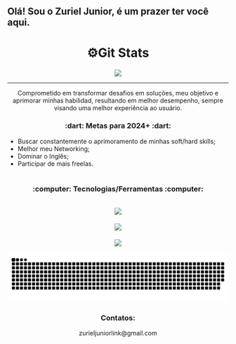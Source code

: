 ## Olá! Sou o Zuriel Junior, é um prazer ter você aqui.

<h1 align="center">⚙Git Stats</h1>

<div align="center">
  <img height=180 align="center" src="https://github-readme-stats.vercel.app/api?username=Zuriel-Junior-U&theme=tokyonight&rank_icon=github&card_width=300&show_icons=true&bg_color=90,000000,040449" />
</div>

---

<p align="center">Comprometido em transformar desafios em soluções, meu objetivo e aprimorar minhas habilidad, resultando em melhor desempenho, sempre visando uma melhor experiência ao usuário.</p>

<h3 align="center">:dart: Metas para 2024+ :dart:</h3>

- Buscar constantemente o aprimoramento de minhas soft/hard skills;
- Melhor meu Networking;
- Dominar o Inglês;
- Participar de mais freelas.

#

<h3 align="center">:computer: Tecnologias/Ferramentas :computer:</h3>
<p align="center"><br>
  <a href="[https://github.com/luishperna](https://github.com/Zuriel-Junior-U)">
    <img src="https://skillicons.dev/icons?i=py,django,html,css" /><br><br>
    <img src="https://skillicons.dev/icons?i=selenium,linux,postman,vscode" /><br><br>
    <img src="https://skillicons.dev/icons?i=github,git" />
  </a>
</p>

<picture>
  <source media="(prefers-color-scheme: dark)" srcset="https://raw.githubusercontent.com/Zuriel-Junior-U/Zuriel-Junior-U/output/github-contribution-grid-snake-dark.svg">
  <source media="(prefers-color-scheme: light)" srcset="https://raw.githubusercontent.com/Zuriel-Junior-U/Zuriel-Junior-U/output/github-contribution-grid-snake.svg">
  <img alt="github contribution grid snake animation" src="https://raw.githubusercontent.com/Zuriel-Junior-U/Zuriel-Junior-U/output/github-contribution-grid-snake.svg">
</picture>

<h3 align="center">Contatos:</h3>

<p align="center">zurieljuniorlink@gmail.com</p>
          
